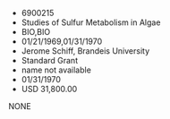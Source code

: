 * 6900215
* Studies of Sulfur Metabolism in Algae
* BIO,BIO
* 01/21/1969,01/31/1970
* Jerome Schiff, Brandeis University
* Standard Grant
*   name not available
* 01/31/1970
* USD 31,800.00

NONE